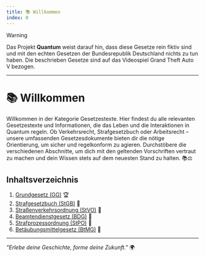 ```yaml
---
title: 📚 Willkommen
index: 0
---
```


> [!WARNING]
> Das Projekt **Quantum** weist darauf hin, dass diese Gesetze rein fiktiv sind und mit den echten Gesetzen der Bundesrepublik Deutschland nichts zu tun haben. Die beschrieben Gesetze sind auf das Videospiel Grand Theft Auto V bezogen.

---

# 📚 Willkommen
Willkommen in der Kategorie Gesetzestexte. Hier findest du alle relevanten Gesetzestexte und Informationen, die das Leben und die Interaktionen in Quantum regeln. Ob Verkehrsrecht, Strafgesetzbuch oder Arbeitsrecht – unsere umfassenden Gesetzesdokumente bieten dir die nötige Orientierung, um sicher und regelkonform zu agieren. Durchstöbere die verschiedenen Abschnitte, um dich mit den geltenden Vorschriften vertraut zu machen und dein Wissen stets auf dem neuesten Stand zu halten. 📚⚖️

## Inhaltsverzeichnis
1. [Grundgesetz (GG)](https://quantum-wiki.pages.dev/gesetze/grundgesetz.html) 🏆
2. [Strafgesetzbuch (StGB)](https://quantum-wiki.pages.dev/gesetze/strafgesetzbuch.html) 📕
3. [Straßenverkehrsordnung (StVO)](https://quantum-wiki.pages.dev/gesetze/strassenverkehrsordnung.html) 🚗
4. [Beamtendienstgesetz (BDG)](https://quantum-wiki.pages.dev/gesetze/beamtendienstgesetz.html) 🚓
5. [Strafprozessordnung (StPO)](https://quantum-wiki.pages.dev/gesetze/strafprozessordnung.html) 📗
6. [Betäubungsmittelgesetz (BtMG)](https://quantum-wiki.pages.dev/gesetze/betäubungsmittelgesetz.html) 🚬

---

*"Erlebe deine Geschichte, forme deine Zukunft."* 🌍

